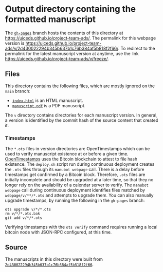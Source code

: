# Output directory containing the formatted manuscript

The [`gh-pages`](https://github.com/uiceds/project-team-ads/tree/gh-pages) branch hosts the contents of this directory at <https://uiceds.github.io/project-team-ads/>.
The permalink for this webpage version is <https://uiceds.github.io/project-team-ads/v/2d430022294b345b637b1c76b384af5b818f2f66/>.
To redirect to the permalink for the latest manuscript version at anytime, use the link <https://uiceds.github.io/project-team-ads/v/freeze/>.

## Files

This directory contains the following files, which are mostly ignored on the `main` branch:

+ [`index.html`](index.html) is an HTML manuscript.
+ [`manuscript.pdf`](manuscript.pdf) is a PDF manuscript.

The `v` directory contains directories for each manuscript version.
In general, a version is identified by the commit hash of the source content that created it.

### Timestamps

The `*.ots` files in version directories are OpenTimestamps which can be used to verify manuscript existence at or before a given time.
[OpenTimestamps](https://opentimestamps.org/) uses the Bitcoin blockchain to attest to file hash existence.
The `deploy.sh` script run during continuous deployment creates the `.ots` files through its `manubot webpage` call.
There is a delay before timestamps get confirmed by a Bitcoin block.
Therefore, `.ots` files are initially incomplete and should be upgraded at a later time, so that they no longer rely on the availability of a calendar server to verify.
The `manubot webpage` call during continuous deployment identifies files matched by `webpage/v/**/*.ots` and attempts to upgrade them.
You can also manually upgrade timestamps, by running the following in the `gh-pages` branch:

```shell
ots upgrade v/*/*.ots
rm v/*/*.ots.bak
git add v/*/*.ots
```

Verifying timestamps with the `ots verify` command requires running a local bitcoin node with JSON-RPC configured, at this time.

## Source

The manuscripts in this directory were built from
[`2d430022294b345b637b1c76b384af5b818f2f66`](https://github.com/uiceds/project-team-ads/commit/2d430022294b345b637b1c76b384af5b818f2f66).
